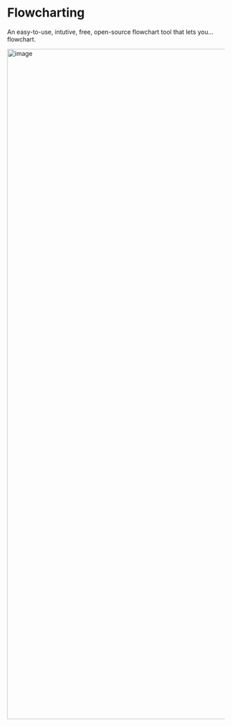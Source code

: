 # Flowcharting

An easy-to-use, intutive, free, open-source flowchart tool that lets you... flowchart.


<img width="2766" height="1551" alt="image" src="https://github.com/user-attachments/assets/118d2cdc-0f40-472c-a496-de68689c3203" />
